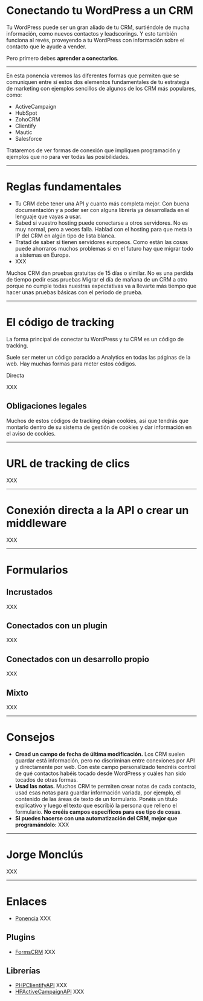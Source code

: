 # Conectando tu WordPress a un CRM

Tu WordPress puede ser un gran aliado de tu CRM, surtiéndole de mucha información, como nuevos contactos y leadscorings. Y esto también funciona al revés, proveyendo a tu WordPress con información sobre el contacto que le ayude a vender.

Pero primero debes **aprender a conectarlos**.

---

En esta ponencia veremos las diferentes formas que permiten que se comuniquen entre sí estos dos elementos fundamentales de tu estrategia de marketing con ejemplos sencillos de algunos de los CRM más populares, como:

* ActiveCampaign
* HubSpot
* ZohoCRM
* Clientify
* Mautic
* Salesforce

Trataremos de ver formas de conexión que impliquen programación y ejemplos que no para ver todas las posibilidades. 

---

# Reglas fundamentales

* Tu CRM debe tener una API y cuanto más completa mejor. Con buena documentación y a poder ser con alguna librería ya desarrollada en el lenguaje que vayas a usar.
* Sabed si vuestro hosting puede conectarse a otros servidores. No es muy normal, pero a veces falla. Hablad con el hosting para que meta la IP del CRM en algún tipo de lista blanca.
* Tratad de saber si tienen servidores europeos. Como están las cosas puede ahorraros muchos problemas si en el futuro hay que migrar todo a sistemas en Europa. 
* XXX

Muchos CRM dan pruebas gratuitas de 15 días o similar. No es una perdida de tiempo pedir esas pruebas Migrar el día de mañana de un CRM a otro porque no cumple todas nuestras expectativas va a llevarte más tiempo que hacer unas pruebas básicas con el periodo de prueba.

---

# El código de tracking

La forma principal de conectar tu WordPress y tu CRM es un código de tracking.

Suele ser meter un código paracido a Analytics en todas las páginas de la web. Hay muchas formas para meter estos códigos.

Directa


XXX

## Obligaciones legales

Muchos de estos códigos de tracking dejan cookies, así que tendrás que montarlo dentro de su sistema de gestión de cookies y dar información en el aviso de cookies.

---

# URL de tracking de clics

XXX

---

# Conexión directa a la API o crear un middleware

XXX

---

# Formularios

## Incrustados

XXX

## Conectados con un plugin

XXX

## Conectados con un desarrollo propio

XXX

## Mixto

XXX

---

# Consejos

* **Cread un campo de fecha de última modificación.** Los CRM suelen guardar está información, pero no discriminan entre conexiones por API y directamente por web. Con este campo personalizado tendréis control de qué contactos habéis tocado desde WordPress y cuáles han sido tocados de otras formas.
* **Usad las notas.** Muchos CRM te permiten crear notas de cada contacto, usad esas notas para guardar información variada, por ejemplo, el contenido de las áreas de texto de un formulario. Ponéis un título explicativo y luego el texto que escribió la persona que relleno el formulario. **No creéis campos específicos para ese tipo de cosas**.
* **Si puedes hacerse con una automatización del CRM, mejor que programándolo:** XXX

---

# Jorge Monclús 

XXX

---

# Enlaces

* [Ponencia](https://github.com/gwannon/WordCampBilbao2025) XXX

## Plugins

* [FormsCRM](https://es.wordpress.org/plugins/formscrm/) XXX

## Librerías

* [PHPClientifyAPI](https://github.com/gwannon/PHPClientifyAPI) XXX
* [HPActiveCampaignAPI](https://github.com/gwannon/PHPActiveCampaignAPI) XXX